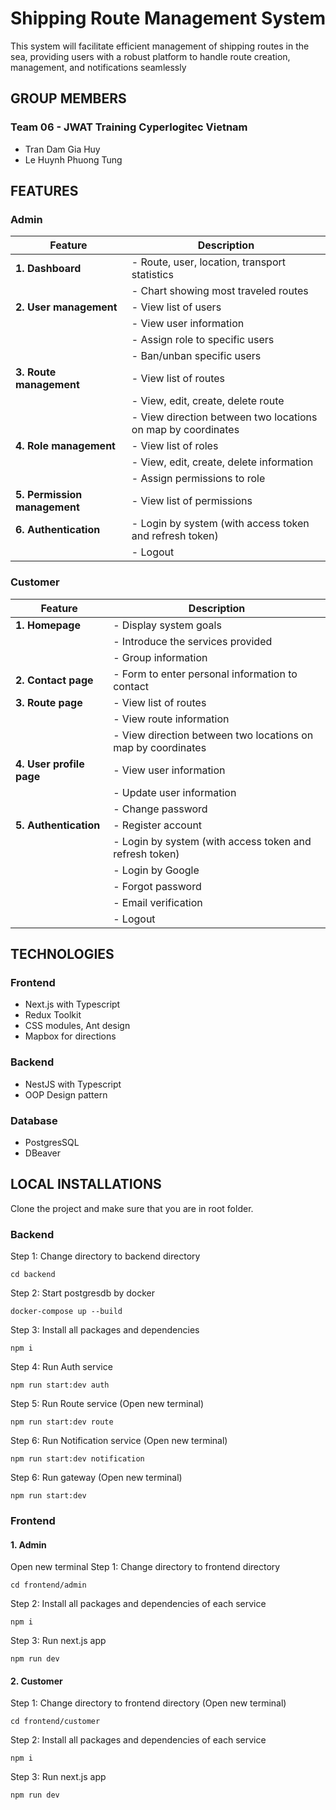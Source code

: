 # Shipping Route Management System
This system will facilitate efficient management of shipping routes in the sea, providing users with a robust platform to handle route creation, management, and notifications seamlessly

## GROUP MEMBERS
### Team 06 - JWAT Training Cyperlogitec Vietnam
- Tran Dam Gia Huy
- Le Huynh Phuong Tung

## FEATURES
### Admin

| **Feature**                | **Description**                                               |
|----------------------------|--------------------------------------------------------------|
| **1. Dashboard**           | - Route, user, location, transport statistics               |
|                            | - Chart showing most traveled routes                         |
| **2. User management**     | - View list of users                                         |
|                            | - View user information                                      |
|                            | - Assign role to specific users                              |
|                            | - Ban/unban specific users                                   |
| **3. Route management**    | - View list of routes                                        |
|                            | - View, edit, create, delete route                          |
|                            | - View direction between two locations on map by coordinates |
| **4. Role management**     | - View list of roles                                         |
|                            | - View, edit, create, delete information                    |
|                            | - Assign permissions to role                                 |
| **5. Permission management**| - View list of permissions                                   |
| **6. Authentication**      | - Login by system (with access token and refresh token)     |
|                            | - Logout                                                    |


  
### Customer

| **Feature**               | **Description**                                               |
|---------------------------|--------------------------------------------------------------|
| **1. Homepage**           | - Display system goals                                       |
|                           | - Introduce the services provided                            |
|                           | - Group information                                         |
| **2. Contact page**       | - Form to enter personal information to contact              |
| **3. Route page**         | - View list of routes                                        |
|                           | - View route information                                      |
|                           | - View direction between two locations on map by coordinates  |
| **4. User profile page**  | - View user information                                      |
|                           | - Update user information                                    |
|                           | - Change password                                            |
| **5. Authentication**     | - Register account                                           |
|                           | - Login by system (with access token and refresh token)     |
|                           | - Login by Google                                           |
|                           | - Forgot password                                           |
|                           | - Email verification                                        |
|                           | - Logout                                                    |


## TECHNOLOGIES
### Frontend
- Next.js with Typescript
- Redux Toolkit
- CSS modules, Ant design
- Mapbox for directions

### Backend
- NestJS with Typescript
- OOP Design pattern

### Database
- PostgresSQL
- DBeaver

## LOCAL INSTALLATIONS

Clone the project and make sure that you are in root folder.

### Backend

Step 1: Change directory to backend directory

```console
cd backend
```

Step 2: Start postgresdb by docker
```console
docker-compose up --build
```

Step 3: Install all packages and dependencies
```console
npm i
```

Step 4: Run Auth service
```console
npm run start:dev auth
```

Step 5: Run Route service (Open new terminal)
```console
npm run start:dev route
```

Step 6: Run Notification service (Open new terminal)
```console
npm run start:dev notification
```

Step 6: Run gateway (Open new terminal)
```console
npm run start:dev
```

### Frontend

#### 1. Admin
Open new terminal
Step 1: Change directory to frontend directory
```console
cd frontend/admin
```

Step 2: Install all packages and dependencies of each service
```console
npm i
```

Step 3: Run next.js app
```console
npm run dev
```

#### 2. Customer
Step 1: Change directory to frontend directory (Open new terminal)
```console
cd frontend/customer
```

Step 2: Install all packages and dependencies of each service
```console
npm i
```

Step 3: Run next.js app
```console
npm run dev
```
